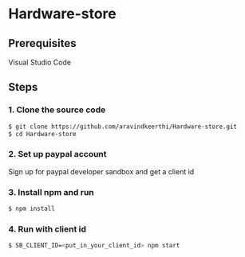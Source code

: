 # Hardware-store

## Prerequisites

Visual Studio Code

## Steps

### 1. Clone the source code
```sh
$ git clone https://github.com/aravindkeerthi/Hardware-store.git
$ cd Hardware-store
```
### 2. Set up paypal account
Sign up for paypal developer sandbox and get a client id

### 3. Install npm and run
```sh
$ npm install
```
### 4. Run with client id
```sh
$ SB_CLIENT_ID=<put_in_your_client_id> npm start
```
